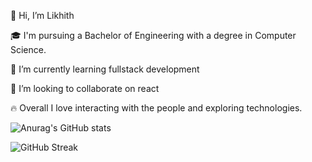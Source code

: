 
 👋 Hi, I’m Likhith
 
 🎓 I'm pursuing a Bachelor of Engineering with a degree in Computer Science.
 
 
 🌱 I’m currently learning fullstack development
 
 💞️ I’m looking to collaborate on react
 
 🔥 Overall I love interacting with the people and exploring technologies.
 

![Anurag's GitHub stats](https://github-readme-stats.vercel.app/api?username=likhith-kumarn&show=reviews,discussions_started,discussions_answered,prs_merged,prs_merged_percentage)


 ![GitHub Streak](https://github-readme-streak-stats.herokuapp.com/?user=likhith-kumarn&theme=dark)

 

